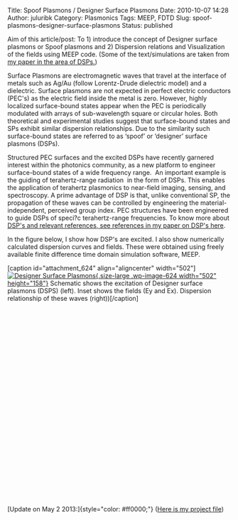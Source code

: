 Title: Spoof Plasmons / Designer Surface Plasmons
Date: 2010-10-07 14:28
Author: juluribk
Category: Plasmonics
Tags: MEEP, FDTD
Slug: spoof-plasmons-designer-surface-plasmons
Status: published

Aim of this article/post: To 1) introduce the concept of Designer surface plasmons or Spoof plasmons and 2) Dispersion relations and Visualization of the fields using MEEP code. (Some of the text/simulations are taken from [my paper in the area of DSPs.](http://www.esm.psu.edu/wiki/_media/research%3Ajuh17%3Apublication%3Abkjuluri_oe_2009.pdf))

Surface Plasmons are electromagnetic waves that travel at the interface of metals such as Ag/Au (follow Lorentz-Drude dielectric model) and a dielectric. Surface plasmons are not expected in perfect electric conductors (PEC's) as the electric field inside the metal is zero. However, highly localized surface-bound states appear when the PEC is periodically modulated with arrays of sub-wavelength square or circular holes. Both theoretical and experimental studies suggest that surface-bound states and SPs exhibit similar dispersion relationships. Due to the similarity such surface-bound states are referred to as ‘spoof’ or ‘designer’ surface plasmons (DSPs).

Structured PEC surfaces and the excited DSPs have recently garnered interest within the photonics community, as a new platform to engineer surface-bound states of a wide frequency range.  An important example is the guiding of terahertz-range radiation  in the form of DSPs. This enables the application of terahertz plasmonics to near-field imaging, sensing, and spectroscopy. A prime advantage of DSP is that, unlike conventional SP, the propagation of these waves can be controlled by engineering the material-independent, perceived group index. PEC structures have been engineered to guide DSPs of speci?c terahertz-range frequencies. To know more about [DSP's and relevant references, see references in my paper on DSP's here](http://www.esm.psu.edu/wiki/_media/research%3Ajuh17%3Apublication%3Abkjuluri_oe_2009.pdf).

In the figure below, I show how DSP's are excited. I also show numerically calculated dispersion curves and fields. These were obtained using freely available finite difference time domain simulation software, MEEP.

\[caption id="attachment\_624" align="aligncenter" width="502"\][![](http://juluribk.com/wp-content/uploads/2010/10/band_structure-1024x321.png "Designer Surface Plasmons"){.size-large .wp-image-624 width="502" height="158"}](http://juluribk.com/wp-content/uploads/2010/10/band_structure.png) Schematic shows the excitation of Designer surface plasmons (DSPS) (left). Inset shows the fields (Ey and Ex). Dispersion relationship of these waves (right))\[/caption\]

<object width="240" height="192" classid="clsid:d27cdb6e-ae6d-11cf-96b8-444553540000" codebase="http://download.macromedia.com/pub/shockwave/cabs/flash/swflash.cab#version=6,0,40,0"><param name="allowFullScreen" value="true"></param><param name="allowscriptaccess" value="always"></param><param name="src" value="http://www.youtube.com/v/YxaB9wwXJ2g?fs=1&amp;hl=en_US&amp;color1=0x2b405b&amp;color2=0x6b8ab6"></param><param name="allowfullscreen" value="true"></param><embed width="240" height="192" type="application/x-shockwave-flash" src="http://www.youtube.com/v/YxaB9wwXJ2g?fs=1&amp;hl=en_US&amp;color1=0x2b405b&amp;color2=0x6b8ab6" allowfullscreen="true" allowscriptaccess="always" allowfullscreen="true"></embed></object>

<object width="240" height="192" classid="clsid:d27cdb6e-ae6d-11cf-96b8-444553540000" codebase="http://download.macromedia.com/pub/shockwave/cabs/flash/swflash.cab#version=6,0,40,0"><param name="allowFullScreen" value="true"></param><param name="allowscriptaccess" value="always"></param><param name="src" value="http://www.youtube.com/v/VAM9r8EV1_I?fs=1&amp;hl=en_US&amp;color1=0x2b405b&amp;color2=0x6b8ab6"></param><param name="allowfullscreen" value="true"></param><embed width="240" height="192" type="application/x-shockwave-flash" src="http://www.youtube.com/v/VAM9r8EV1_I?fs=1&amp;hl=en_US&amp;color1=0x2b405b&amp;color2=0x6b8ab6" allowfullscreen="true" allowscriptaccess="always" allowfullscreen="true"></embed></object>

 

[Update on May 2 2013:]{style="color: #ff0000;"} ([Here is my project file](http://juluribk.com/wp-content/uploads/2010/10/Spoof_plasmons_Two-dimensional-unit-cell.zip))
